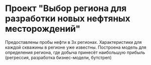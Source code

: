# Проект "Выбор региона для разработки новых нефтяных месторождений"

Предоставлены пробы нефти в 3х регионах. Характеристики для каждой скважины в регионе уже известны. Построена модель для определения региона, где добыча принесёт наибольшую прибыль (регрессия, разработка бизнес-модели, бутстреп)
